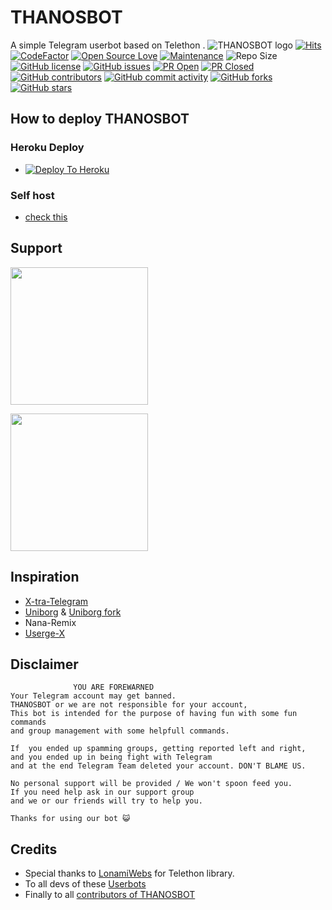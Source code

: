 # THANOSBOT
A simple Telegram userbot based on Telethon .
![THANOSBOT logo](https://telegra.ph/file/4860c8e1a5a56d0616b79.png)
[![Hits](https://hits.seeyoufarm.com/api/count/incr/badge.svg?url=https%3A%2F%2Fgithub.com%2Fsandy1709%2FTHANOSBOT&count_bg=%2379C83D&title_bg=%23555555&icon=&icon_color=%23E7E7E7&title=hits&edge_flat=false)](https://github.com/rishabhanand2/THANOS-V2)
[![CodeFactor](https://www.codefactor.io/repository/github/TgTHANOSPRO/THANOSBOT/badge?&style=flat-square)](https://www.codefactor.io/repository/github/TgTHANOSPRO/THANOSBOT)
[![Open Source Love](https://badges.frapsoft.com/os/v2/open-source.png?v=103)](https://github.com/ellerbrock/open-source-badges/)
[![Maintenance](https://img.shields.io/badge/Maintained%3F-yes-green?&style=flat-square)](https://github.com/rishabhanand2/THANOS-V2/graphs/commit-activity) 
![Repo Size](https://img.shields.io/github/repo-size/TgTHANOSPRO/THANOSBOT?&style=flat-square&logo=github)
[![GitHub license](https://img.shields.io/github/license/TgTHANOSPRO/THANOSBOT?&style=flat-square&logo=github)](https://github.com/rishabhanand2/THANOS-V2/blob/master/LICENSE)
[![GitHub issues](https://img.shields.io/github/issues/TgTHANOSPRO/THANOSBOT?&style=flat-square&logo=github)](https://github.com/rishabhanand2/THANOS-V2/issues)
[![PR Open](https://img.shields.io/github/issues-pr/TgTHANOSPRO/THANOSBOT?&style=flat-square&logo=github)](https://github.com/rishabhanand2/THANOS-V2/pulls)
[![PR Closed](https://img.shields.io/github/issues-pr-closed/TgTHANOSPRO/THANOSBOT?&style=flat-square&logo=github)](https://github.com/rishabhanand2/THANOS-V2/pulls?q=is:closed)
[![GitHub contributors](https://img.shields.io/github/contributors/TgTHANOSPRO/THANOSBOT?&style=flat-square&logo=github)](https://github.com/rishabhanand2/THANOS-V2/graphs/contributors/)
[![GitHub commit activity](https://img.shields.io/github/commit-activity/m/TgTHANOSPRO/THANOSBOT?&style=flat-square&logo=github)](https://github.com/rishabhanand2/THANOS-V2/graphs/commit-activity)
[![GitHub forks](https://img.shields.io/github/forks/TgTHANOSPRO/THANOSBOT?&style=flat-square&logo=github)](https://github.com/rishabhanand2/THANOS-V2/fork)
[![GitHub stars](https://img.shields.io/github/stars/TgTHANOSPRO/THANOSBOT?&style=flat-square&logo=github)](https://github.com/rishabhanand2/THANOS-V2/stargazers)



## How to deploy THANOSBOT
### Heroku Deploy
  - [![Deploy To Heroku](https://www.herokucdn.com/deploy/button.svg)](https://github.com/TgTHANOSPRO/nekopack)

### Self host
  - [check this](https://THANOSBOT.gitbook.io/THANOSBOT/tutorial/self-host)
  
## Support
   <a href="https://t.me/THANOSBOT17"><img src="https://img.shields.io/badge/Channel%20Support%3F-yes-green?&style=flat-square?&logo=telegram" width=220px></a></p>
   <a href="https://t.me/THANOSBOT_support"><img src="https://img.shields.io/badge/Group%20Support%3F-yes-green?&style=flat-square?&logo=telegram" width=220px></a></p>
   
## Inspiration
   - [X-tra-Telegram](https://github.com/Dark-Princ3/X-tra-Telegram)
   - [Uniborg](https://github.com/SpEcHiDe/UniBorg) & [Uniborg fork](https://github.com/ravana69/PornHub)
   - Nana-Remix
   - [Userge-X](https://github.com/code-rgb/USERGE-X/)
   
## Disclaimer

```
              YOU ARE FOREWARNED
Your Telegram account may get banned.   
THANOSBOT or we are not responsible for your account, 
This bot is intended for the purpose of having fun with some fun commands 
and group management with some helpfull commands.

If  you ended up spamming groups, getting reported left and right, 
and you ended up in being fight with Telegram 
and at the end Telegram Team deleted your account. DON'T BLAME US.

No personal support will be provided / We won't spoon feed you. 
If you need help ask in our support group 
and we or our friends will try to help you.

Thanks for using our bot 😺
```

## Credits
   - Special thanks to [LonamiWebs](https://github.com/LonamiWebs/Telethon/) for Telethon library.
   - To all devs of these [Userbots](https://github.com/rishabhanand2/THANOS-V2/tree/bugs#inspiration)
   - Finally to all [contributors of THANOSBOT](https://github.com/rishabhanand2/THANOS-V2/graphs/contributors)
